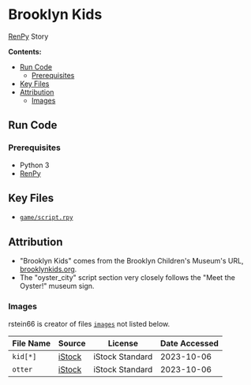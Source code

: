 # Brooklyn Kids

[RenPy](https://www.renpy.org/doc/html/) Story

**Contents:**

<!-- MarkdownTOC levels="2,3" -->

- [Run Code](#run-code)
    - [Prerequisites](#prerequisites)
- [Key Files](#key-files)
- [Attribution](#attribution)
    - [Images](#images)

<!-- /MarkdownTOC -->

## Run Code

### Prerequisites

- Python 3
- [RenPy](https://www.renpy.org/latest.html)




## Key Files

- [`game/script.rpy`](game/script.rpy)


## Attribution

- "Brooklyn Kids" comes from the Brooklyn Children's Museum's URL, [brooklynkids.org](https://www.brooklynkids.org/).
- The "oyster_city" script section very closely follows the "Meet the Oyster!" museum sign. 

### Images

rstein66 is creator of files [`images`](game/images) not listed below. 


| File Name | Source | License  | Date Accessed |
| --------- | -------| ---------| --------------|
| `kid[*]` | [iStock](https://www.istockphoto.com/photo/people-isolated-on-white-bakcground-gm1472610950-502918187) | iStock Standard | 2023-10-06 |
 `otter` | [iStock](https://www.istockphoto.com/photo/european-otter-lutra-lutra-6-years-old-portrait-standing-against-white-background-gm823913136-133361437) |  iStock Standard | 2023-10-06 |